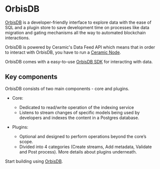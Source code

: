 # OrbisDB

[OrbisDB](https://github.com/OrbisWeb3/orbisdb) is a developer-friendly interface to explore data with the ease of SQL and a plugin store to save development time on processes like data migration and gating mechanisms all the way to automated blockchain interactions.

OrbisDB is powered by Ceramic's Data Feed API which means that in order to interact with OrbisDB, you have to run a [Ceramic Node](../protocol/js-ceramic/nodes/running-a-node#install-and-run-the-ceramic-cli).

OrbisDB comes with a easy-to-use [OrbisDB SDK](./orbisdb-sdk) for interacting with data. 


## Key components

OrbisDB consists of two main components - core and plugins.

- Core:
    - Dedicated to read/write operation of the indexing service
    - Listens to stream changes of specific models being used by developers and indexes the content in a Postgres database.

- Plugins:
    - Optional and designed to perform operations beyond the core’s scope.
    - Divided into 4 categories (Create streams, Add metadata, Validate and Post process). More details about plugins underneath.


Start building using [OrbisDB](https://useorbis.com/).


